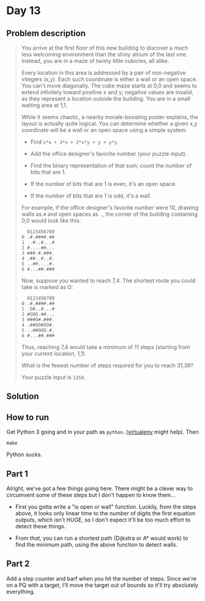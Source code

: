 # Day 13

## Problem description

> You arrive at the first floor of this new building to discover a much less
> welcoming environment than the shiny atrium of the last one. Instead, you are
> in a maze of twisty little cubicles, all alike.
> 
> Every location in this area is addressed by a pair of non-negative integers
> (x,y). Each such coordinate is either a wall or an open space. You can't move
> diagonally. The cube maze starts at 0,0 and seems to extend infinitely toward
> positive x and y; negative values are invalid, as they represent a location
> outside the building. You are in a small waiting area at 1,1.
> 
> While it seems chaotic, a nearby morale-boosting poster explains, the layout is
> actually quite logical. You can determine whether a given x,y coordinate will
> be a wall or an open space using a simple system:
> 
> * Find `x*x + 3*x + 2*x*y + y + y*y`.
> 
> * Add the office designer's favorite number (your puzzle input).
> 
> * Find the binary representation of that sum; count the number of bits that are 1.
> 
> * If the number of bits that are 1 is even, it's an open space.
> 
> * If the number of bits that are 1 is odd, it's a wall.
> 
> For example, if the office designer's favorite number were 10, drawing walls as
> `#` and open spaces as `.`, the corner of the building containing 0,0 would look
> like this:
> 
> ```
>   0123456789
> 0 .#.####.##
> 1 ..#..#...#
> 2 #....##...
> 3 ###.#.###.
> 4 .##..#..#.
> 5 ..##....#.
> 6 #...##.###
> ```
> 
> Now, suppose you wanted to reach 7,4. The shortest route you could take is marked as O:
> 
> ```
>   0123456789
> 0 .#.####.##
> 1 .O#..#...#
> 2 #OOO.##...
> 3 ###O#.###.
> 4 .##OO#OO#.
> 5 ..##OOO.#.
> 6 #...##.###
> ```
> 
> Thus, reaching 7,4 would take a minimum of 11 steps (starting from your current
> location, 1,1).
> 
> What is the fewest number of steps required for you to reach 31,39?
> 
> Your puzzle input is `1358`.

## Solution

## How to run

Get Python 3 going and in your path as `python`. ([virtualenv][1] might help).
Then

`make`

Python sucks.

## Part 1

Alright, we've got a few things going here. There might be a clever way to
circumvent some of these steps but I don't happen to know them…

* First you gotta write a "is open or wall" function. Luckily, from the steps
  above, it looks only linear time to the number of digits the first equation
  outputs, which isn't HUGE, so I don't expect it'll be too much effort to
  detect these things.

* From _that_, you can run a shortest path (Dijkstra or A* would work) to
  find the minimum path, using the above function to detect walls.

## Part 2

Add a step counter and barf when you hit the number of steps. Since we're on
a PQ with a target, I'll move the target out of bounds so it'll try absolutely
everything.

   [1]: https://virtualenv.pypa.io/en/stable/
